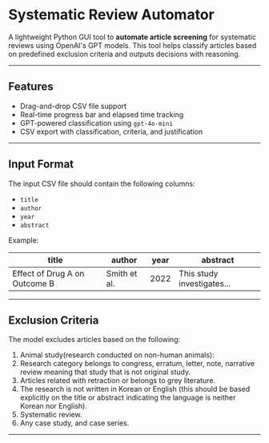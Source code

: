 # Systematic Review Automator

A lightweight Python GUI tool to **automate article screening** for systematic reviews using OpenAI's GPT models. This tool helps classify articles based on predefined exclusion criteria and outputs decisions with reasoning.

---

## Features

- Drag-and-drop CSV file support  
- Real-time progress bar and elapsed time tracking  
- GPT-powered classification using `gpt-4o-mini`  
- CSV export with classification, criteria, and justification

---

## Input Format

The input CSV file should contain the following columns:

- `title`
- `author`
- `year`
- `abstract`

Example:

| title                          | author       | year | abstract              |
|-------------------------------|--------------|------|------------------------|
| Effect of Drug A on Outcome B | Smith et al. | 2022 | This study investigates... |

---

## Exclusion Criteria

The model excludes articles based on the following:
1) Animal study(research conducted on non-human animals): 
2) Research category belongs to congress, erratum, letter, note, narrative review meaning that study that is not original study.
3) Articles related with retraction or belongs to grey literature.
4) The research is not written in Korean or English (this should be based explicitly on the title or abstract indicating the language is neither Korean nor English). 
5) Systematic review.
6) Any case study, and case series.


---

